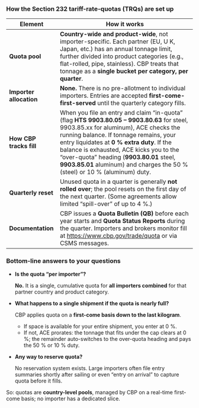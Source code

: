 ### **How the Section 232 tariff-rate-quotas (TRQs) are set up**

| **Element**             | **How it works**                                                                                                                                                                                                                                                                                                                                                                                     |
| ----------------------- | ---------------------------------------------------------------------------------------------------------------------------------------------------------------------------------------------------------------------------------------------------------------------------------------------------------------------------------------------------------------------------------------------------- |
| **Quota pool**          | **Country-wide and product-wide**, not importer-specific. Each partner (EU, U K, Japan, etc.) has an annual tonnage limit, further divided into product categories (e.g., flat-rolled, pipe, stainless). CBP treats that tonnage as a **single bucket per category, per quarter**.                                                                                                                   |
| **Importer allocation** | **None.** There is no pre-allotment to individual importers. Entries are accepted **first-come-first-served** until the quarterly category fills.                                                                                                                                                                                                                                                    |
| **How CBP tracks fill** | When you file an entry and claim “in-quota” (flag **HTS 9903.80.05 – 9903.80.63** for steel, 9903.85.xx for aluminum), ACE checks the running balance. If tonnage remains, your entry liquidates at **0 % extra duty**. If the balance is exhausted, ACE kicks you to the “over-quota” heading (**9903.80.01** steel, **9903.85.01** aluminum) and charges the 50 % (steel) or 10 % (aluminum) duty. |
| **Quarterly reset**     | Unused quota in a quarter is generally **not rolled over**; the pool resets on the first day of the next quarter. (Some agreements allow limited “spill-over” of up to 4 %.)                                                                                                                                                                                                                         |
| **Documentation**       | CBP issues a **Quota Bulletin (QB)** before each year starts and **Quota Status Reports** during the quarter. Importers and brokers monitor fill at https://www.cbp.gov/trade/quota or via CSMS messages.                                                                                                                                                                                            |

### **Bottom-line answers to your questions**

- **Is the quota “per importer”?**

  **No.** It is a single, cumulative quota for **all importers combined** for that partner country and product category.

- **What happens to a single shipment if the quota is nearly full?**

  CBP applies quota on a **first-come basis down to the last kilogram**.
  - If space is available for your entire shipment, you enter at 0 %.
  - If not, ACE prorates: the tonnage that fits under the cap clears at 0 %; the remainder auto-switches to the over-quota heading and pays the 50 % or 10 % duty.

- **Any way to reserve quota?**

  No reservation system exists. Large importers often file entry summaries shortly after sailing or even “entry on arrival” to capture quota before it fills.

So: quotas are **country-level pools**, managed by CBP on a real-time first-come basis; no importer has a dedicated slice.
